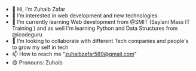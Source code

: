 - 👋 Hi, I’m Zuhaib Zafar 
- 👀 I’m interested in web development and new technologies
- 🌱 I’m currently learning Web development from @SMIT (Saylani Mass IT Training ) and as well I'm learning Python and Data Structures from @icodeguru
- 💞️ I’m looking to collaborate with different Tech companies and people's to grow my self in tech
- 📫 How to reach me "zuhaibzafar589@gmail.com"
- 😄 Pronouns: Zuhaib

<!---
zuhaib589/zuhaib589 is a ✨ special ✨ repository because its `README.md` (this file) appears on your GitHub profile.
You can click the Preview link to take a look at your changes.
--->
